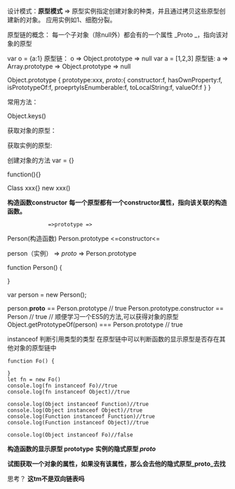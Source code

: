 设计模式：**原型模式** => 原型实例指定创建对象的种类，并且通过拷贝这些原型创建新的对象。
应用实例如1、细胞分裂。

原型链的概念：
每一个子对象（除null外）都会有的一个属性 _Proto _，指向该对象的原型

var o = {a:1}
原型链： o => Object.prototype => null
var a = [1,2,3]
原型链: a => Array.prototype => Object.prototype => null

Object.prototype
{
    prototype:xxx,
    _proto_:{
        constructor:f,
        hasOwnProperty:f,
        isPrototypeOf:f,
        proeprtyIsEnumberable:f,
        toLocalString:f,
        valueOf:f
    }
}   

常用方法：

<!-- 处理属性并且不用遍历原型链的方法 -->
<!-- obj1.hasOwnPrototype('xxx') -->

Object.keys()


获取对象的原型：
<!-- obj1.prototype -->

获取实例的原型:
<!-- Object.getPrototypeOf(obj1) -->

创建对象的方法
var = {}

function(){}

<!-- Object.create() -->

Class xxx{}
new xxx()



**构造函数constructor**
**每一个原型都有一个constructor属性，指向该关联的构造函数。**

                 =>prototype =>
 Person(构造函数)                Person.prototype
                 <=constructor<=

person（实例）    =>  _proto_   => Person.prototype




function Person() {

}

var person = new Person();

person.__proto__ == Person.prototype // true
Person.prototype.constructor == Person // true
// 顺便学习一个ES5的方法,可以获得对象的原型
Object.getPrototypeOf(person) === Person.prototype // true


instanceof  判断引用类型的类型
在原型链中可以判断函数的显示原型是否存在其他对象的原型链中

    function Fo() {

    }
    let fn = new Fo()
    console.log(fn instanceof Fo)//true
    console.log(fn instanceof Object)//true

    console.log(Object instanceof Function)//true
    console.log(Object instanceof Object)//true
    console.log(Function instanceof Function)//true
    console.log(Function instanceof Object)//true

    console.log(Object instanceof Fo)//false



**构造函数的显示原型 prototype**
**实例的隐式原型 _proto_**

**试图获取一个对象的属性，如果没有该属性，那么会去他的隐式原型_proto_去找**


思考？ 
**这tm不是双向链表吗**
